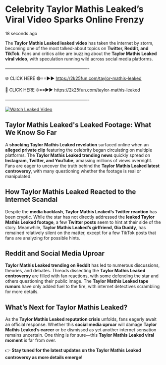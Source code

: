 # Celebrity Taylor Mathis Leaked’s Viral Video Sparks Online Frenzy

18 seconds ago

The **Taylor Mathis Leaked leaked video** has taken the internet by storm, becoming one of the most talked-about topics on **Twitter, Reddit, and TikTok**. Fans and critics alike are buzzing about the **Taylor Mathis Leaked viral video**, with speculation running wild across social media platforms.

———————————————————-

🌐 CLICK HERE 🟢==►► https://2k25fun.com/taylor-mathis-leaked

🔴 CLICK HERE 🌐==►► https://2k25fun.com/taylor-mathis-leaked

———————————————————-

[![Watch Leaked Video](https://miro.medium.com/v2/resize:fit:828/format:webp/1*cilzJN44JGOrTw9NJCrNHA.gif "Watch Leaked Video")](https://2k25fun.com/taylor-mathis-leaked)

## **Taylor Mathis Leaked's Leaked Footage: What We Know So Far**  
A **shocking Taylor Mathis Leaked revelation** surfaced online when an **alleged private clip** featuring the celebrity began circulating on multiple platforms. The **Taylor Mathis Leaked trending news** quickly spread on **Instagram, Twitter, and YouTube**, amassing millions of views overnight. Fans are eager to uncover the truth behind the **Taylor Mathis Leaked latest controversy**, with many questioning whether the footage is real or manipulated.  

## **How Taylor Mathis Leaked Reacted to the Internet Scandal**  
Despite the **media backlash**, **Taylor Mathis Leaked’s Twitter reaction** has been cryptic. While the star has not directly addressed the **leaked Taylor Mathis Leaked footage**, a few **Twitter posts** seem to hint at their side of the story. Meanwhile, **Taylor Mathis Leaked’s girlfriend, Gia Duddy**, has remained relatively silent on the matter, except for a few TikTok posts that fans are analyzing for possible hints.  

## **Reddit and Social Media Uproar**  
**Taylor Mathis Leaked trending on Reddit** has led to numerous discussions, theories, and debates. Threads dissecting the **Taylor Mathis Leaked controversy** are filled with fan reactions, with some defending the star and others questioning their public image. The **Taylor Mathis Leaked tape rumors** have only added fuel to the fire, with internet detectives scrambling for more details.  

## **What’s Next for Taylor Mathis Leaked?**  
As the **Taylor Mathis Leaked reputation crisis** unfolds, fans eagerly await an official response. Whether this **social media uproar** will damage **Taylor Mathis Leaked’s career** or be dismissed as yet another internet sensation remains uncertain. One thing is for sure—this **Taylor Mathis Leaked viral moment** is far from over.  

👉 **Stay tuned for the latest updates on the Taylor Mathis Leaked controversy as more details emerge!**  